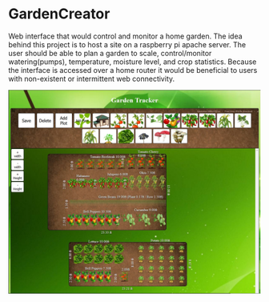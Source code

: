 # GardenCreator
Web interface that would control and monitor a home garden.
The idea behind this project is to host a site on a raspberry pi apache server. The user should be able to plan a garden to scale, control/monitor watering(pumps), temperature, moisture level, and crop statistics.  Because the interface is accessed over a home router it would be beneficial to users with non-existent or intermittent web connectivity.   

![alt text](pictures/interface.JPG)
